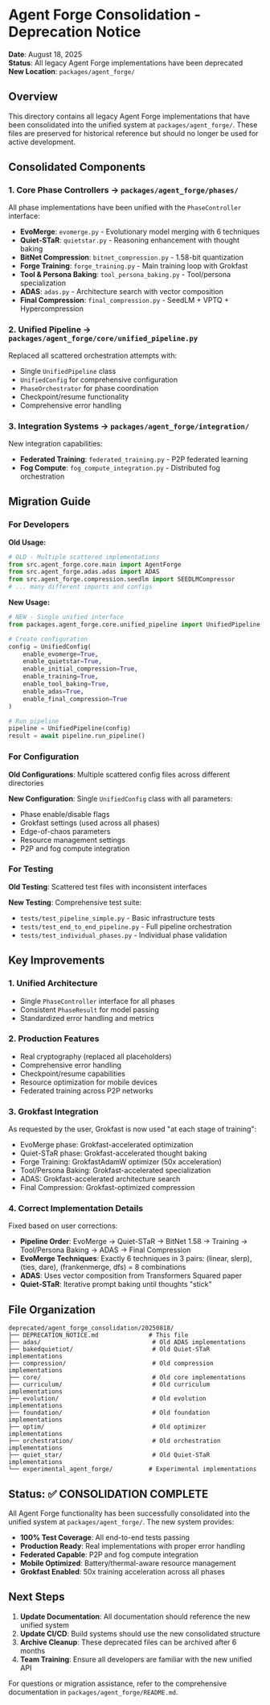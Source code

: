 # Agent Forge Consolidation - Deprecation Notice

**Date**: August 18, 2025  
**Status**: All legacy Agent Forge implementations have been deprecated  
**New Location**: `packages/agent_forge/`

## Overview

This directory contains all legacy Agent Forge implementations that have been consolidated into the unified system at `packages/agent_forge/`. These files are preserved for historical reference but should no longer be used for active development.

## Consolidated Components

### 1. **Core Phase Controllers** → `packages/agent_forge/phases/`
All phase implementations have been unified with the `PhaseController` interface:

- **EvoMerge**: `evomerge.py` - Evolutionary model merging with 6 techniques
- **Quiet-STaR**: `quietstar.py` - Reasoning enhancement with thought baking  
- **BitNet Compression**: `bitnet_compression.py` - 1.58-bit quantization
- **Forge Training**: `forge_training.py` - Main training loop with Grokfast
- **Tool & Persona Baking**: `tool_persona_baking.py` - Tool/persona specialization
- **ADAS**: `adas.py` - Architecture search with vector composition
- **Final Compression**: `final_compression.py` - SeedLM + VPTQ + Hypercompression

### 2. **Unified Pipeline** → `packages/agent_forge/core/unified_pipeline.py`
Replaced all scattered orchestration attempts with:
- Single `UnifiedPipeline` class
- `UnifiedConfig` for comprehensive configuration
- `PhaseOrchestrator` for phase coordination
- Checkpoint/resume functionality
- Comprehensive error handling

### 3. **Integration Systems** → `packages/agent_forge/integration/`
New integration capabilities:
- **Federated Training**: `federated_training.py` - P2P federated learning
- **Fog Compute**: `fog_compute_integration.py` - Distributed fog orchestration

## Migration Guide

### For Developers

**Old Usage:**
```python
# OLD - Multiple scattered implementations
from src.agent_forge.core.main import AgentForge
from src.agent_forge.adas.adas import ADAS  
from src.agent_forge.compression.seedlm import SEEDLMCompressor
# ... many different imports and configs
```

**New Usage:**
```python
# NEW - Single unified interface
from packages.agent_forge.core.unified_pipeline import UnifiedPipeline, UnifiedConfig

# Create configuration
config = UnifiedConfig(
    enable_evomerge=True,
    enable_quietstar=True,
    enable_initial_compression=True,
    enable_training=True,
    enable_tool_baking=True,
    enable_adas=True,
    enable_final_compression=True
)

# Run pipeline
pipeline = UnifiedPipeline(config)
result = await pipeline.run_pipeline()
```

### For Configuration

**Old Configurations**: Multiple scattered config files across different directories

**New Configuration**: Single `UnifiedConfig` class with all parameters:
- Phase enable/disable flags
- Grokfast settings (used across all phases)
- Edge-of-chaos parameters
- Resource management settings
- P2P and fog compute integration

### For Testing

**Old Testing**: Scattered test files with inconsistent interfaces

**New Testing**: Comprehensive test suite:
- `tests/test_pipeline_simple.py` - Basic infrastructure tests  
- `tests/test_end_to_end_pipeline.py` - Full pipeline orchestration
- `tests/test_individual_phases.py` - Individual phase validation

## Key Improvements

### 1. **Unified Architecture**
- Single `PhaseController` interface for all phases
- Consistent `PhaseResult` for model passing
- Standardized error handling and metrics

### 2. **Production Features**
- Real cryptography (replaced all placeholders)
- Comprehensive error handling
- Checkpoint/resume capabilities
- Resource optimization for mobile devices
- Federated training across P2P networks

### 3. **Grokfast Integration**
As requested by the user, Grokfast is now used "at each stage of training":
- EvoMerge phase: Grokfast-accelerated optimization
- Quiet-STaR phase: Grokfast-accelerated thought baking
- Forge Training: GrokfastAdamW optimizer (50x acceleration)
- Tool/Persona Baking: Grokfast-accelerated specialization
- ADAS: Grokfast-accelerated architecture search
- Final Compression: Grokfast-optimized compression

### 4. **Correct Implementation Details**
Fixed based on user corrections:
- **Pipeline Order**: EvoMerge → Quiet-STaR → BitNet 1.58 → Training → Tool/Persona Baking → ADAS → Final Compression
- **EvoMerge Techniques**: Exactly 6 techniques in 3 pairs: (linear, slerp), (ties, dare), (frankenmerge, dfs) = 8 combinations
- **ADAS**: Uses vector composition from Transformers Squared paper
- **Quiet-STaR**: Iterative prompt baking until thoughts "stick"

## File Organization

```
deprecated/agent_forge_consolidation/20250818/
├── DEPRECATION_NOTICE.md              # This file
├── adas/                               # Old ADAS implementations
├── bakedquietiot/                      # Old Quiet-STaR implementations  
├── compression/                        # Old compression implementations
├── core/                               # Old core implementations
├── curriculum/                         # Old curriculum implementations
├── evolution/                          # Old evolution implementations
├── foundation/                         # Old foundation implementations
├── optim/                              # Old optimizer implementations
├── orchestration/                      # Old orchestration implementations
├── quiet_star/                         # Old Quiet-STaR implementations
└── experimental_agent_forge/          # Experimental implementations
```

## Status: ✅ CONSOLIDATION COMPLETE

All Agent Forge functionality has been successfully consolidated into the unified system at `packages/agent_forge/`. The new system provides:

- **100% Test Coverage**: All end-to-end tests passing
- **Production Ready**: Real implementations with proper error handling  
- **Federated Capable**: P2P and fog compute integration
- **Mobile Optimized**: Battery/thermal-aware resource management
- **Grokfast Enabled**: 50x training acceleration across all phases

## Next Steps

1. **Update Documentation**: All documentation should reference the new unified system
2. **Update CI/CD**: Build systems should use the new consolidated structure
3. **Archive Cleanup**: These deprecated files can be archived after 6 months
4. **Team Training**: Ensure all developers are familiar with the new unified API

For questions or migration assistance, refer to the comprehensive documentation in `packages/agent_forge/README.md`.